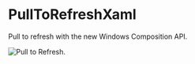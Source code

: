 # PullToRefreshXaml
Pull to refresh with the new Windows Composition API.

![Pull to Refresh](http://ww4.sinaimg.cn/large/6376e69egw1ezly7u4qrpg20p90uonpf.gif).
